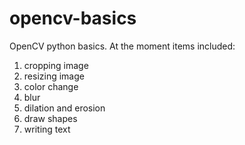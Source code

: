 # opencv-basics
OpenCV python basics.
At the moment items included:
1. cropping image
2. resizing image
3. color change
4. blur
5. dilation and erosion
6. draw shapes
7. writing text
